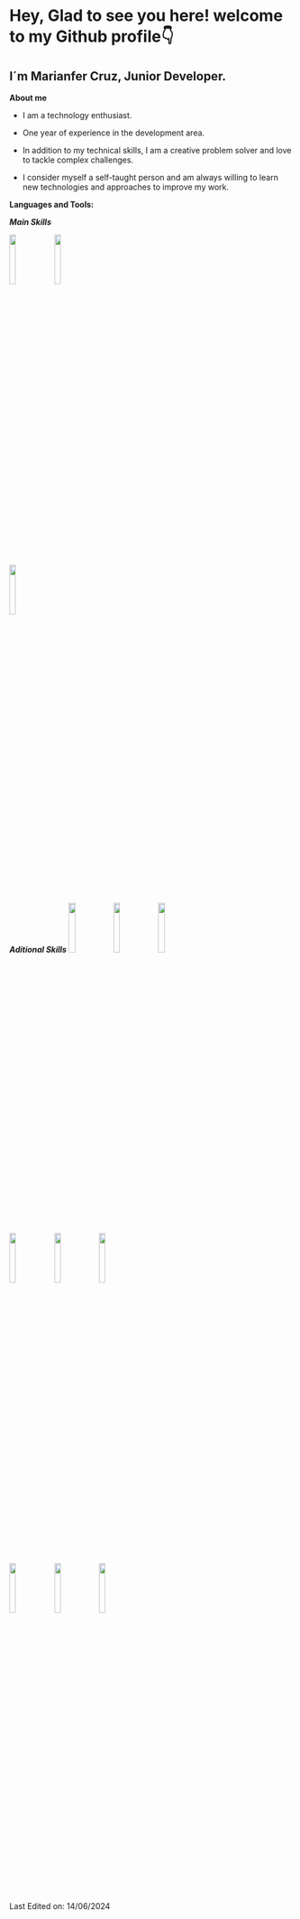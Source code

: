<!-- Your title -->

# Hey, Glad to see you here! welcome to my Github profile👇
## I´m Marianfer Cruz, Junior Developer.
<!-- Your badges
You can use the website to generate badges: https://shields.io/
-->

<!-- Talking about you -->

**About me**

- I am a technology enthusiast.

- One year of experience in the development area.
- In addition to my technical skills, I am a creative problem solver and love to tackle complex challenges.
-  I consider myself a self-taught person and am always willing to learn new technologies and approaches to improve my work.

**Languages and Tools:**

<p>

***Main Skills***

<code><img width="15%" src="https://www.vectorlogo.zone/logos/javascript/javascript-ar21.svg"></code>
<code><img width="15%" src="https://www.vectorlogo.zone/logos/reactjs/reactjs-ar21.svg"></code>
<code> <img width="15%" src="https://upload.vectorlogo.zone/logos/nextjs/images/2d3864ef-00e0-4026-ab1d-30e4a98e2899.svg"></code>
<br/> 

***Aditional Skills***
<code><img width="15%" src="https://www.vectorlogo.zone/logos/typescriptlang/typescriptlang-ar21.svg"></code>
<code><img width="15%" src="https://www.vectorlogo.zone/logos/python/python-ar21.svg"></code>
<code><img width="15%" src="https://www.vectorlogo.zone/logos/angular/angular-ar21.svg"></code>
<br/>
<code><img width="15%" src="https://www.vectorlogo.zone/logos/nodejs/nodejs-ar21.svg"></code>
<code><img width="15%" src="https://www.vectorlogo.zone/logos/mysql/mysql-ar21.svg"></code>
<code><img width="15%" src="https://www.vectorlogo.zone/logos/postgresql/postgresql-ar21.svg"></code>
<br/>
<code><img width="15%" src="https://raw.githubusercontent.com/detain/svg-logos/master/svg/p/prisma-2.svg"></code>
<code><img width="15%" src="https://www.vectorlogo.zone/logos/git-scm/git-scm-ar21.svg"></code>
<code><img width="15%" src="https://www.vectorlogo.zone/logos/npmjs/npmjs-ar21.svg"></code>

</p>

Last Edited on: 14/06/2024
